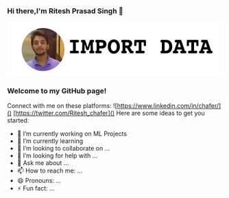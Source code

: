 ### Hi there,I'm Ritesh Prasad Singh 👋

<!--
**ritesh-chafer/ritesh-chafer** is a ✨ _special_ ✨ repository because its `README.md` (this file) appears on your GitHub profile.-->
![](images/githubreadme.jpg)
### Welcome to my GitHub page!

Connect with me on these platforms:
![https://www.linkedin.com/in/chafer/]()  [https://twitter.com/Ritesh_chafer]()
Here are some ideas to get you started:

- 🔭 I’m currently working on ML Projects
- 🌱 I’m currently learning 
- 👯 I’m looking to collaborate on ...
- 🤔 I’m looking for help with ...
- 💬 Ask me about ...
- 📫 How to reach me: ...
- 😄 Pronouns: ...
- ⚡ Fun fact: ...
